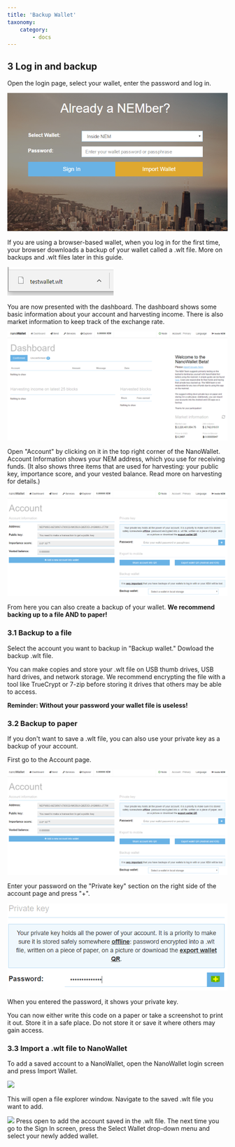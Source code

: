 ```yaml
---
title: 'Backup Wallet'
taxonomy:
    category:
        - docs
---
```


## 3 Log in and backup
Open the login page, select your wallet, enter the password and log in.  

![](Login.PNG)

If you are using a browser-based wallet, when you log in for the first time, your browser downloads a backup of your wallet called a .wlt file. More on backups and .wlt files later in this guide.

![](nLMnMVz.png) 

You are now presented with the dashboard. The dashboard shows some basic information about your account and harvesting income. There is also market information to keep track of the exchange rate.

![](Dashboard.PNG)

Open "Account" by clicking on it in the top right corner of the NanoWallet. Account Information shows your NEM address, which you use for receiving funds. (It also shows three items that are used for harvesting: your public key, importance score, and your vested balance. Read more on harvesting for details.)

![](Account.PNG)

From here you can also create a backup of your wallet.
**We recommend backing up to a file AND to paper!**

### 3.1 Backup to a file
Select the account you want to backup in "Backup wallet." Dowload the backup .wlt file.
 
You can make copies and store your .wlt file on USB thumb drives, USB hard drives, and network storage. We recommend encrypting the file with a tool like TrueCrypt or 7-zip before storing it drives that others may be able to access.
 
**Reminder: Without your password your wallet file is useless!**

### 3.2 Backup to  paper
If you don't want to save a .wlt file, you can also use your private key as a backup of your account.

First go to the Account page.

![](Account.PNG)

Enter your password on the "Private key" section on the right side of the account page and press "+".

![](Ax9v7XZ.png)

When you entered the password, it shows your private key.

You can now either write this code on a paper or take a screenshot to print it out. Store it in a safe place. Do not store it or save it where others may gain access.

### 3.3 Import a .wlt file to NanoWallet
To add a saved account to a NanoWallet, open the NanoWallet login screen and press Import Wallet.

![](http://imgur.com/G13SoVP.png)

This will open a file explorer window. Navigate to the saved .wlt file you want to add.

![](http://imgur.com/To2BtJK.png)
Press open to add the account saved in the .wlt file. 
The next time you go to the Sign In screen, press the Select Wallet drop-down menu and select your newly added wallet.
